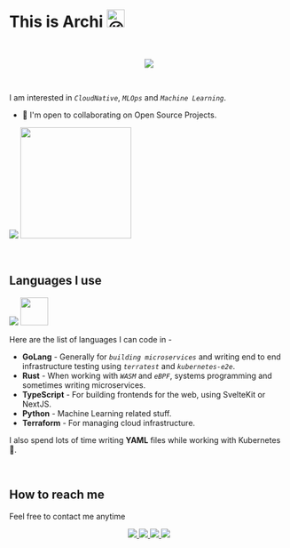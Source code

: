 # This is Archi <img src="https://fonts.gstatic.com/s/e/notoemoji/latest/1f609/512.gif" alt="😉" width="32" height="32">

<br />
<p align="center">
  <img src="https://skillicons.dev/icons?i=aws,gcp,kubernetes,nestjs,nextjs,react,redux,docker,githubactions,graphql,jest,linux,mongodb,postgres,redis,vite,wasm,figma"/>
</p>
<br />

I am interested in *`CloudNative`*, *`MLOps`* and *`Machine Learning`*.

- 🤝  I'm open to collaborating on Open Source Projects.

<p>
   <img src="https://api.githubtrends.io/user/svg/Archisman-Mridha/repos?time_range=one_year&group=other&loc_metric=changed&theme=classic" />
  <img src="https://api.githubtrends.io/user/svg/Archisman-Mridha/langs?time_range=one_year&loc_metric=changed&compact=True&theme=classic" height="200" />
</p>

<br />

## Languages I use

<p>
  <img src="https://skillicons.dev/icons?i=go,rust,ts,python" />
  <img src="https://img.icons8.com/color/48/000000/terraform.png" width="50" height="50" />
</p>

Here are the list of languages I can code in -

- **GoLang** - Generally for *`building microservices`* and writing end to end infrastructure testing using *`terratest`* and *`kubernetes-e2e`*.
- **Rust** - When working with *`WASM`* and *`eBPF`*, systems programming and sometimes writing microservices.
- **TypeScript** - For building frontends for the web, using SvelteKit or NextJS.
- **Python** - Machine Learning related stuff.
- **Terraform** - For managing cloud infrastructure.

I also spend lots of time writing **YAML** files while working with Kubernetes 🥹.

<br />

## How to reach me
Feel free to contact me anytime
<p align="center">
  <a href="https://twitter.com/__pro__coder__">
    <img src="https://skillicons.dev/icons?i=twitter"/>
  </a>
  <a href="https://www.linkedin.com/in/archisman-mridha-219292198/">
    <img src="https://skillicons.dev/icons?i=linkedin"/>
  </a>
  <a href="mailto:archismanmridha12345@gmail.com">
    <img src="https://img.icons8.com/fluency/48/000000/mail.png"/>
  </a>
  <a href="https://www.instagram.com/__pro__coder__">
   <img src="https://skillicons.dev/icons?i=instagram" />
  </a>
</p>
